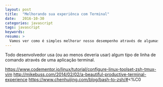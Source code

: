 ```yaml
---
layout: post
title:  "Melhorando sua experiênca com Terminal"
date:   2016-10-30
categories: javascript
tags: javascript
keywords:
resumo: >
  Vamos ver como é simples melhorar nosso desempenho através de algumas melhorias como ZSH, Tmux e Vim.
---
```


Todo desenvolvedor usa (ou ao menos deveria usar) algum tipo de linha de comando através de uma aplicação terminal. 

https://www.codementor.io/linux/tutorial/configure-linux-toolset-zsh-tmux-vim
http://mikebuss.com/2014/02/02/a-beautiful-productive-terminal-experience
https://www.chenhuijing.com/blog/bash-to-zsh/#<%C0